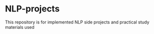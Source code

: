 # NLP-projects
This repository is for implemented NLP side projects and practical study materials used
